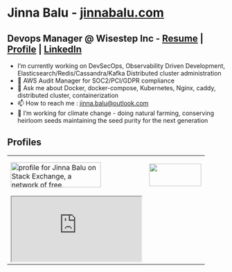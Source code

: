 # Jinna Balu  - [jinnabalu.com](https://jinnabalu.com/)

## Devops Manager @ Wisestep Inc - [Resume](https://jinnabalu.com/resume/) | [Profile](https://jinnabalu.com/) | [LinkedIn](https://www.linkedin.com/in/jinna-balu-20368995/)


-  I’m currently working on DevSecOps, Observability Driven Development, Elasticsearch/Redis/Cassandra/Kafka Distributed cluster administration
- 🌱 AWS Audit Manager for SOC2/PCI/GDPR compliance
- 💬 Ask me about Docker, docker-compose, Kubernetes, Nginx, caddy, distributed cluster, containerization
- 📫 How to reach me : jinna.balu@outlook.com
- 🌱 I’m working for climate change - doing natural farming, conserving heirloom seeds maintaining the seed purity for the next generation




## Profiles
<table>
  <tr>
    <td>
        <a href="https://stackexchange.com/users/5468915"><img src="https://stackexchange.com/users/flair/5468915.png" width="208" height="58" alt="profile for Jinna Balu on Stack Exchange, a network of free, community-driven Q&amp;A sites" title="profile for Jinna Balu on Stack Exchange, a network of free, community-driven Q&amp;A sites"></a>
    </td>
    <td>
      

<a href="https://www.teacheron.com/tutor-profile/48qN?r=48qN" target="_blank" style="display: inline-block;"><img src="https://www.teacheron.com/resources/assets/img/badges/viewMyProfile.png" style="width: 120px !important; height: 52px !important"></a>
    </td>
   
  </tr>
  <tr>
    <td>
      <iframe src="https://docs.google.com/document/d/e/2PACX-1vQgkrSr1WcveznW_Zf8g68S7uOBcuzC-LOgu8wf0wOukmvvY8ilVsZqOxfS9y_AwfAWR5IEf_hfCatG/pub?embedded=true"></iframe>
     <td>
  </tr>
</table>


      



              

